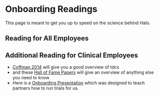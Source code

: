 # Onboarding Readings
This page is meant to get you up to speed on the science behind Halo.

## Reading for All Employees

## Additional Reading for Clinical Employees
* [Coffman 2014](https://drive.google.com/drive/u/1/folders/0B_xLXBdz5cEfQ1d4Rmk4YnFVUkU) will give you a good overview of tdcs
* and these [Hall of Fame Papers](https://docs.google.com/document/d/1Iv_GZXJCHal6NrszF1s3W7ZVDHoxq847b-LoFHRpaJM/edit) will give an overview of anything else you need to know
* Here is a [Onboarding Presentation](https://docs.google.com/presentation/d/10KY1PCaYIDuuMwff40asNzz6ShxLwIAMZsAB9JHXaGk/edit#slide=id.gbebe45842_1_244) which was designed to teach partners how to run trials for us.